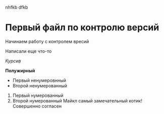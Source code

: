 nhfkb dfkb 
# Первый файл по контролю версий
Начинаем работу с контролем вресий

Написали еще что-то

*Курсив*

**Полужирный**

* Первый ненумеровнный
* Второй ненумерованный

1. Первый нумерованный
2. Второй нумерованный
Майкл самый замечательный котик!
Совершенно согласен

